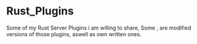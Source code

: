 # Rust_Plugins
Some of my Rust Server Plugins i am willing to share,
Some , are modified versions of those plugins,
aswell as own written ones.
